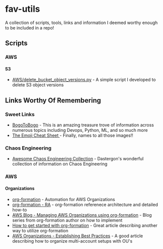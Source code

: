 # fav-utils
A collection of scripts, tools, links and information I deemed worthy enough to be included in a repo!

## Scripts
### AWS
#### S3
- [AWS/delete_bucket_object_versions.py](https://github.com/sohailbhamani/fav-utils/blob/main/AWS/delete_bucket_object_versions.py) - A simple script I developed to delete S3 object versions
## Links Worthy Of Remembering

### Sweet Links
- [BogoToBogo](https://www.bogotobogo.com/index.php) - This is an amazing treasure trove of information across numerous topics including Devops, Python, ML, and so much more
- [The Emoji Cheat Sheet ](https://github.com/ikatyang/emoji-cheat-sheet) - Finally, names to all those images!!
### Chaos Engineering
- [Awesome Chaos Engineering Collection](https://github.com/dastergon/awesome-chaos-engineering) - Dastergon's wonderful collection of information on Chaos Engineering
### AWS
#### Organizations
- [org-formation](https://github.com/org-formation/org-formation-cli) - Automation for AWS Organizations
- [org-formation - RA](https://github.com/org-formation/org-formation-reference) - org-formation referenece architecture and detailed how-to
- [AWS Blog - Managing AWS Organizations using org-formation](https://aws.amazon.com/blogs/opensource/managing-aws-organizations-using-the-open-source-org-formation-tool-part-1/) - Blog series from org-formation author on how to implement
- [How to get started with org-formation](https://bahr.dev/2022/02/07/org-formation/) - Great article describing another way to utilize org-formation
- [AWS Organizations - Establishing Best Practices](https://aws.amazon.com/organizations/getting-started/best-practices/) - A good article describing how to organize multi-account setups with OU's
